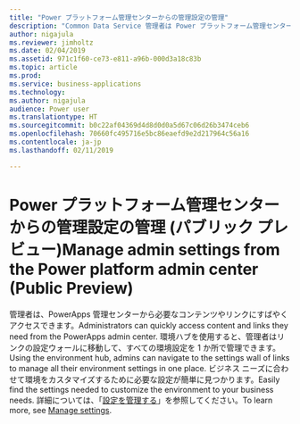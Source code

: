```yaml
---
title: "Power プラットフォーム管理センターからの管理設定の管理"
description: "Common Data Service 管理者は Power プラットフォーム管理センターで設定にすばやくアクセスして管理できます"
author: nigajula
ms.reviewer: jimholtz
ms.date: 02/04/2019
ms.assetid: 971c1f60-ce73-e811-a96b-000d3a18c83b
ms.topic: article
ms.prod: 
ms.service: business-applications
ms.technology: 
ms.author: nigajula
audience: Power user
ms.translationtype: HT
ms.sourcegitcommit: b0c22af04369d4d8d0d0a5d67c06d26b3474ceb6
ms.openlocfilehash: 70660fc495716e5bc86eaefd9e2d217964c56a16
ms.contentlocale: ja-jp
ms.lasthandoff: 02/11/2019

---
```

# <a name="manage-admin-settings-from-the-power-platform-admin-center-public-preview"></a><span data-ttu-id="d660d-103">Power プラットフォーム管理センターからの管理設定の管理 (パブリック プレビュー)</span><span class="sxs-lookup"><span data-stu-id="d660d-103">Manage admin settings from the Power platform admin center (Public Preview)</span></span>




<span data-ttu-id="d660d-104">管理者は、PowerApps 管理センターから必要なコンテンツやリンクにすばやくアクセスできます。</span><span class="sxs-lookup"><span data-stu-id="d660d-104">Administrators can quickly access content and links they need from the PowerApps admin center.</span></span> <span data-ttu-id="d660d-105">環境ハブを使用すると、管理者はリンクの設定ウォールに移動して、すべての環境設定を 1 か所で管理できます。</span><span class="sxs-lookup"><span data-stu-id="d660d-105">Using the environment hub, admins can navigate to the settings wall of links to manage all their environment settings in one place.</span></span> <span data-ttu-id="d660d-106">ビジネス ニーズに合わせて環境をカスタマイズするために必要な設定が簡単に見つかります。</span><span class="sxs-lookup"><span data-stu-id="d660d-106">Easily find the settings needed to customize the environment to your business needs.</span></span> <span data-ttu-id="d660d-107">詳細については、「[設定を管理する](https://docs.microsoft.com/power-platform/admin/admin-settings)」を参照してください。</span><span class="sxs-lookup"><span data-stu-id="d660d-107">To learn more, see [Manage settings](https://docs.microsoft.com/power-platform/admin/admin-settings).</span></span>
